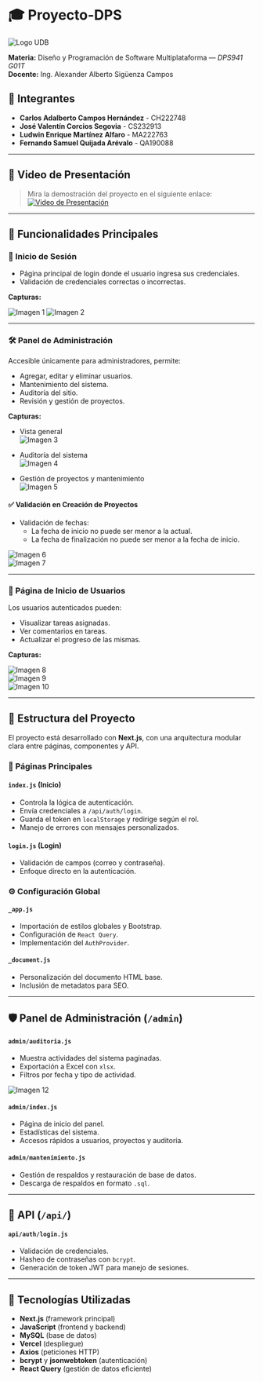 # 🎓 Proyecto-DPS

![Logo UDB](imgs/logoudb.png)

**Materia:** Diseño y Programación de Software Multiplataforma — *DPS941 G01T*  
**Docente:** Ing. Alexander Alberto Sigüenza Campos

## 👥 Integrantes

- **Carlos Adalberto Campos Hernández** - CH222748  
- **José Valentín Corcios Segovia** - CS232913  
- **Ludwin Enrique Martínez Alfaro** - MA222763  
- **Fernando Samuel Quijada Arévalo** - QA190088  

---

## 🎥 Video de Presentación

> Mira la demostración del proyecto en el siguiente enlace:  
[![Video de Presentación](https://img.youtube.com/vi/sYNgu23d_5c/0.jpg)](https://youtu.be/sYNgu23d_5c)

---

## 🚀 Funcionalidades Principales

### 🔐 Inicio de Sesión

- Página principal de login donde el usuario ingresa sus credenciales.
- Validación de credenciales correctas o incorrectas.

**Capturas:**

![Imagen 1](imgs/imagen1.png)
![Imagen 2](imgs/imagen2.png)

---

### 🛠️ Panel de Administración

Accesible únicamente para administradores, permite:

- Agregar, editar y eliminar usuarios.
- Mantenimiento del sistema.
- Auditoría del sitio.
- Revisión y gestión de proyectos.

**Capturas:**

- Vista general  
  ![Imagen 3](imgs/imagen3.png)

- Auditoría del sistema  
  ![Imagen 4](imgs/imagen4.png)

- Gestión de proyectos y mantenimiento  
  ![Imagen 5](imgs/imagen5.png)

#### ✅ Validación en Creación de Proyectos

- Validación de fechas:  
  - La fecha de inicio no puede ser menor a la actual.  
  - La fecha de finalización no puede ser menor a la fecha de inicio.  

![Imagen 6](imgs/imagen6.png)  
![Imagen 7](imgs/imagen7.png)

---

### 👤 Página de Inicio de Usuarios

Los usuarios autenticados pueden:

- Visualizar tareas asignadas.
- Ver comentarios en tareas.
- Actualizar el progreso de las mismas.

**Capturas:**

![Imagen 8](imgs/imagen8.png)  
![Imagen 9](imgs/imagen9.png)  
![Imagen 10](imgs/imagen10.png)

---

## 📂 Estructura del Proyecto

El proyecto está desarrollado con **Next.js**, con una arquitectura modular clara entre páginas, componentes y API.

### 📄 Páginas Principales

#### `index.js` (Inicio)

- Controla la lógica de autenticación.
- Envía credenciales a `/api/auth/login`.
- Guarda el token en `localStorage` y redirige según el rol.
- Manejo de errores con mensajes personalizados.

#### `login.js` (Login)

- Validación de campos (correo y contraseña).
- Enfoque directo en la autenticación.

### ⚙️ Configuración Global

#### `_app.js`

- Importación de estilos globales y Bootstrap.
- Configuración de `React Query`.
- Implementación del `AuthProvider`.

#### `_document.js`

- Personalización del documento HTML base.
- Inclusión de metadatos para SEO.

---

## 🛡️ Panel de Administración (`/admin`)

#### `admin/auditoria.js`

- Muestra actividades del sistema paginadas.
- Exportación a Excel con `xlsx`.
- Filtros por fecha y tipo de actividad.

![Imagen 12](imgs/imagen12.png)

#### `admin/index.js`

- Página de inicio del panel.
- Estadísticas del sistema.
- Accesos rápidos a usuarios, proyectos y auditoría.

#### `admin/mantenimiento.js`

- Gestión de respaldos y restauración de base de datos.
- Descarga de respaldos en formato `.sql`.

---

## 🔌 API (`/api/`)

#### `api/auth/login.js`

- Validación de credenciales.
- Hasheo de contraseñas con `bcrypt`.
- Generación de token JWT para manejo de sesiones.

---

## 🧰 Tecnologías Utilizadas

- **Next.js** (framework principal)
- **JavaScript** (frontend y backend)
- **MySQL** (base de datos)
- **Vercel** (despliegue)
- **Axios** (peticiones HTTP)
- **bcrypt** y **jsonwebtoken** (autenticación)
- **React Query** (gestión de datos eficiente)
